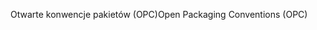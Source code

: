 <span data-ttu-id="32c21-101">Otwarte konwencje pakietów (OPC)</span><span class="sxs-lookup"><span data-stu-id="32c21-101">Open Packaging Conventions (OPC)</span></span>